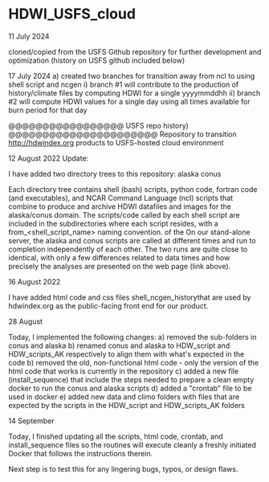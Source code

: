 # HDWI_USFS_cloud

11 July 2024 

cloned/copied from the USFS Github repository for further development and optimization (history on USFS github
included below)

17 July 2024
a) created two branches for transition away from ncl to using shell script and ncgen
  i) branch #1 will contribute to the production of history/climate files by computing HDWI for a single yyyymmddhh
  ii) branch #2 will compute HDWI values for a single day using all times available for burn period for that day








@@@@@@@@@@@@@@@@@ USFS repo history) @@@@@@@@@@@@@@@@@@@@@@
Repository to transition http://hdwindex.org products to USFS-hosted cloud environment

12 August 2022 Update:

I have added two directory trees to this repository:
  alaska
  conus

Each directory tree contains shell (bash) scripts, python code, fortran code (and executables), and NCAR Command Language (ncl)
scripts that combine to produce and archive HDWI datafiles and images for the alaska/conus domain. The scripts/code called by each 
shell script are included in the subdirectories where each script resides, with a from_<shell_script_name> naming convention. of the 
On our stand-alone server, the alaska and conus scripts are called at different times and run to completion independently of each 
other. The two runs are quite close to identical, with only a few differences related to data times and how precisely the 
analyses are presented on the web page (link above).

16 August 2022

I have added html code and css files shell_ncgen_historythat are used by hdwindex.org as the public-facing front end for our product.

28 August

Today, I implemented the following changes:
a) removed the sub-folders in conus and alaska
b) renamed conus and alaska to HDW_script and HDW_scripts_AK respectively to align them with what's expected in the code
b) removed the old, non-functional html code - only the version of the html code that works is currently in the repository
c) added a new file (install_sequence) that include the steps needed to prepare a clean empty docker to run the conus and alaska scripts
d) added a "crontab" file to be used in docker
e) added new data and climo folders with files that are expected by the scripts in the HDW_script and HDW_scripts_AK folders

14 September

Today, I finished updating all the scripts, html code, crontab, and install_sequence files so the routines will execute cleanly 
a freshly initiated Docker that follows the instructions therein.

Next step is to test this for any lingering bugs, typos, or design flaws.


